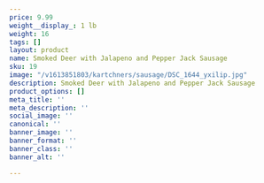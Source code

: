 ```yaml
---
price: 9.99
weight__display_: 1 lb
weight: 16
tags: []
layout: product
name: Smoked Deer with Jalapeno and Pepper Jack Sausage
sku: 19
image: "/v1613851803/kartchners/sausage/DSC_1644_yxilip.jpg"
description: Smoked Deer with Jalapeno and Pepper Jack Sausage
product_options: []
meta_title: ''
meta_description: ''
social_image: ''
canonical: ''
banner_image: ''
banner_format: ''
banner_class: ''
banner_alt: ''

---
```

